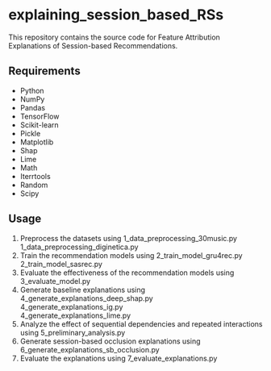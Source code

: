 # explaining_session_based_RSs
This repository contains the source code for Feature Attribution Explanations of Session-based Recommendations.

## Requirements

- Python
- NumPy
- Pandas
- TensorFlow
- Scikit-learn
- Pickle
- Matplotlib
- Shap
- Lime
- Math
- Iterrtools
- Random
- Scipy


## Usage

1. Preprocess the datasets using
   1_data_preprocessing_30music.py  
   1_data_preprocessing_diginetica.py  
2. Train the recommendation models using
   2_train_model_gru4rec.py  
   2_train_model_sasrec.py  
3. Evaluate the effectiveness of the recommendation models using
   3_evaluate_model.py  
4. Generate baseline explanations using
   4_generate_explanations_deep_shap.py  
   4_generate_explanations_ig.py  
   4_generate_explanations_lime.py  
5. Analyze the effect of sequential dependencies and repeated interactions using
   5_preliminary_analysis.py  
6. Generate session-based occlusion explanations using
   6_generate_explanations_sb_occlusion.py  
7. Evaluate the explanations using
   7_evaluate_explanations.py  

